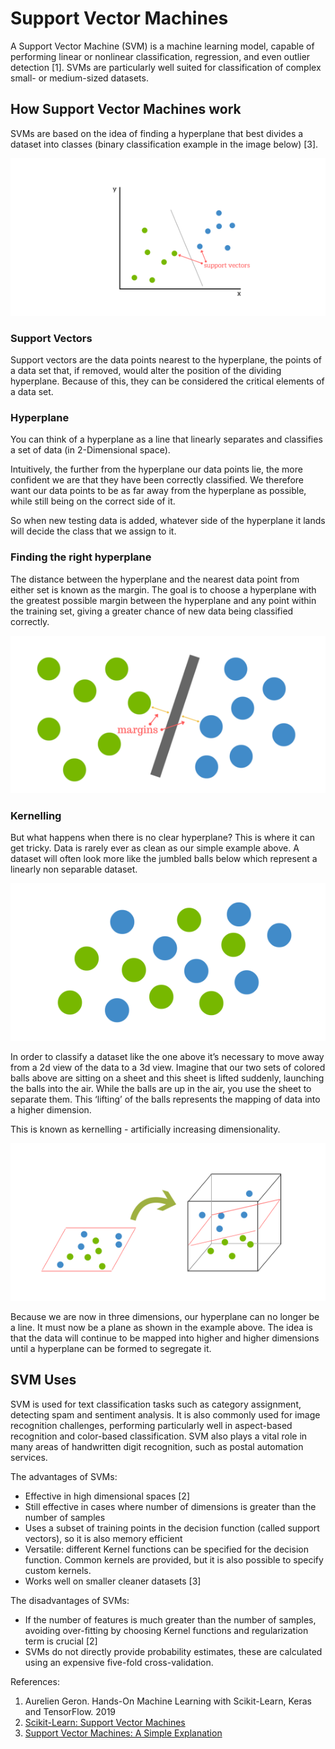 # Support Vector Machines

A Support Vector Machine (SVM) is a machine learning model, capable of performing linear or nonlinear classification, regression, and even outlier detection [1].
SVMs are particularly well suited for classification of complex small- or medium-sized datasets.

## How Support Vector Machines work

SVMs are based on the idea of finding a hyperplane that best divides a dataset into classes (binary classification example in the image below) [3].

![Support Vectors](assets/image1.png)

### Support Vectors
Support vectors are the data points nearest to the hyperplane, the points of a data set that, if removed, would alter the position of the dividing hyperplane. Because of this, they can be considered the critical elements of a data set.

### Hyperplane 
You can think of a hyperplane as a line that linearly separates and classifies a set of data (in 2-Dimensional space).

Intuitively, the further from the hyperplane our data points lie, the more confident we are that they have been correctly classified. We therefore want our data points to be as far away from the hyperplane as possible, while still being on the correct side of it.

So when new testing data is added, whatever side of the hyperplane it lands will decide the class that we assign to it.

### Finding the right hyperplane

The distance between the hyperplane and the nearest data point from either set is known as the margin. The goal is to choose a hyperplane with the greatest possible margin between the hyperplane and any point within the training set, giving a greater chance of new data being classified correctly.

![Hyperplane](assets/image2.png)

### Kernelling

But what happens when there is no clear hyperplane? This is where it can get tricky. Data is rarely ever as clean as our simple example above. A dataset will often look more like the jumbled balls below which represent a linearly non separable dataset.

![Dataset with no clear hyperplane](assets/image3.png)

In order to classify a dataset like the one above it’s necessary to move away from a 2d view of the data to a 3d view. Imagine that our two sets of colored balls above are sitting on a sheet and this sheet is lifted suddenly, launching the balls into the air. While the balls are up in the air, you use the sheet to separate them. This ‘lifting’ of the balls represents the mapping of data into a higher dimension. 

This is known as kernelling - artificially increasing dimensionality.

![Kernelling](assets/image4.png)

Because we are now in three dimensions, our hyperplane can no longer be a line. It must now be a plane as shown in the example above. The idea is that the data will continue to be mapped into higher and higher dimensions until a hyperplane can be formed to segregate it.


## SVM Uses
 
SVM is used for text classification tasks such as category assignment, detecting spam and sentiment analysis. It is also commonly used for image recognition challenges, performing particularly well in aspect-based recognition and color-based classification. SVM also plays a vital role in many areas of handwritten digit recognition, such as postal automation services.

The advantages of SVMs:

- Effective in high dimensional spaces [2]
- Still effective in cases where number of dimensions is greater than the number of samples
- Uses a subset of training points in the decision function (called support vectors), so it is also memory efficient
- Versatile: different Kernel functions can be specified for the decision function. Common kernels are provided, but it is also possible to specify custom kernels.
- Works well on smaller cleaner datasets [3]

The disadvantages of SVMs: 

- If the number of features is much greater than the number of samples, avoiding over-fitting by choosing Kernel functions and regularization term is crucial [2]
- SVMs do not directly provide probability estimates, these are calculated using an expensive five-fold cross-validation.



References:

1. Aurelien Geron. Hands-On Machine Learning with Scikit-Learn, Keras and TensorFlow. 2019
2. [Scikit-Learn: Support Vector Machines](https://scikit-learn.org/stable/modules/svm.html)
3. [Support Vector Machines: A Simple Explanation](https://www.kdnuggets.com/2016/07/support-vector-machines-simple-explanation.html)
